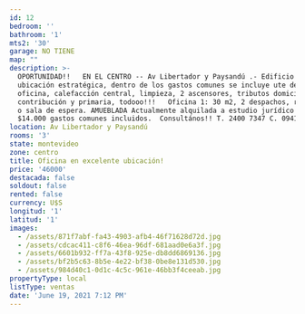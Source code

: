 ```yaml
---
id: 12
bedroom: ''
bathroom: '1'
mts2: '30'
garage: NO TIENE
map: ""
description: >-
  OPORTUNIDAD!!   EN EL CENTRO -- Av Libertador y Paysandú .- Edificio con
  ubicación estratégica, dentro de los gastos comunes se incluye ute de cada
  oficina, calefacción central, limpieza, 2 ascensores, tributos domiciliarios,
  contribución y primaria, todooo!!!   Oficina 1: 30 m2, 2 despachos, recepción
  o sala de espera. AMUEBLADA Actualmente alquilada a estudio jurídico en
  $14.000 gastos comunes incluidos.  Consultános!! T. 2400 7347 C. 094140123
location: Av Libertador y Paysandú
rooms: '3'
state: montevideo
zone: centro
title: Oficina en excelente ubicación!
price: '46000'
destacada: false
soldout: false
rented: false
currency: U$S
longitud: '1'
latitud: '1'
images:
  - /assets/871f7abf-fa43-4903-afb4-46f71628d72d.jpg
  - /assets/cdcac411-c8f6-46ea-96df-681aad0e6a3f.jpg
  - /assets/6601b932-ff7a-43f8-925e-db8dd6869136.jpg
  - /assets/bf2b5c63-8b5e-4e22-bf38-0be8e131d530.jpg
  - /assets/984d40c1-0d1c-4c5c-961e-46bb3f4ceeab.jpg
propertyType: local
listType: ventas
date: 'June 19, 2021 7:12 PM'
---
```


